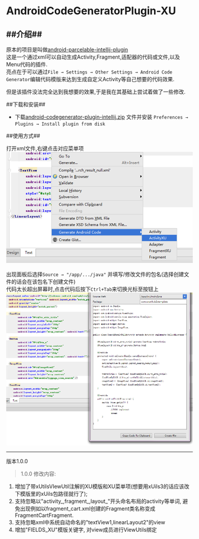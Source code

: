 # AndroidCodeGeneratorPlugin-XU
##介绍##
-------
原本的项目是叫做[android-parcelable-intellij-plugin](https://github.com/mcharmas/android-parcelable-intellij-plugin) <br/>
这是一个通过xml可以自动生成Activity,Fragment,适配器的代码或文件,以及Menu代码的插件.<br/>
亮点在于可以通过`File → Settings → Other Settings → Android Code Generator`编辑代码模版来达到生成自定义Activity等自己想要的代码效果.<br/>

但是该插件没法完全达到我想要的效果,于是我在其基础上尝试着做了一些修改.

##下载和安装##

- 下载[android-codegenerator-plugin-intellij.zip](https://github.com/anyanmolong/AndroidCodeGeneratorPlugin-XU/blob/master/android-codegenerator-plugin-intellij-master/android-codegenerator-plugin-intellij.zip) 文件并安装 `Preferences → Plugins → Install plugin from disk`


##使用方式##

 打开xml文件,右键点击对应菜单项<br/>
 ![](img/demo_1.png)<br/><br/>
 出现面板后选择`Source → "/app/.../java"` 并填写/修改文件的包名(选择创建文件的话会在该包名下创建文件)<br/>
 代码太长超出屏幕时,点击代码后按下`Ctrl+Tab`来切换光标至按钮上<br/>
 ![](img/demo_2.png)

-------

版本1.0.0
>1.0.0 修改内容:
 1. 增加了带xUtilsVIewUtil注解的XU模版和XU菜单项(想要用xUils3的话应该改下模版里的xUils包路径就行了);
 2. 支持忽略以"activity_,fragment_,layout_"开头命名布局的activity等单词, 避免出现例如以fragment_cart.xml创建的Fragment类名称变成FragmentCartFragment.
 3. 支持忽略xml中系统自动命名的"textView1,linearLayout2"的view
 4. 增加"FIELDS_XU"模版关键字, 对view成员进行ViewUtils绑定
